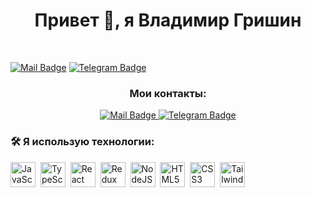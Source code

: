 <div id="header" align="center">
  <h1>Привет 👋, я Владимир Гришин</h1>
</div>

&nbsp;

[![Mail Badge](https://img.shields.io/badge/mail-logo?style=for-the-badge&logo=maildotru&logoColor=%23FF9E00&color=%23005FF9)](mailto:mail@example.com)
[![Telegram Badge](https://img.shields.io/badge/telegram-logo?style=for-the-badge&logo=telegram&logoColor=white&color=26A5E4)](https://t.me/agilerin)

<div id="badges" align="center">
  <h3>Мои контакты:</h3>
  <a href="https://t.me/agilerin">
    <img alt="Mail Badge" src="https://img.shields.io/badge/mail-logo?style=for-the-badge&logo=maildotru&logoColor=%23FF9E00&color=%23005FF9">
  </a>
  <a href="https://t.me/agilerin"> 
    <img alt="Telegram Badge" src="https://img.shields.io/badge/telegram-logo?style=for-the-badge&logo=telegram&logoColor=white&color=26A5E4">
  </a>
</div>


### :hammer_and_wrench: Я использую технологии:
<img src="https://cdn.jsdelivr.net/gh/devicons/devicon@latest/icons/javascript/javascript-original.svg" title="JavaScript" alt="JavaScript" width="40" height="40" />&nbsp;
<img src="https://cdn.jsdelivr.net/gh/devicons/devicon@latest/icons/typescript/typescript-original.svg" title="TypeScript" alt="TypeScript" width="40" height="40" />&nbsp;
<img src="https://cdn.jsdelivr.net/gh/devicons/devicon@latest/icons/react/react-original.svg" title="React" alt="React" width="40" height="40" />&nbsp;
<img src="https://cdn.jsdelivr.net/gh/devicons/devicon@latest/icons/redux/redux-original.svg" title="Redux" alt="Redux" width="40" height="40" />&nbsp;
<img src="https://cdn.jsdelivr.net/gh/devicons/devicon@latest/icons/nodejs/nodejs-original.svg" title="NodeJS" alt="NodeJS" width="40" height="40" />&nbsp;
<img src="https://cdn.jsdelivr.net/gh/devicons/devicon@latest/icons/html5/html5-original.svg" title="HTML5" alt="HTML5" width="40" height="40" />&nbsp;
<img src="https://cdn.jsdelivr.net/gh/devicons/devicon@latest/icons/css3/css3-original.svg" title="CSS3" alt="CSS3" width="40" height="40" />&nbsp;
<img src="https://cdn.jsdelivr.net/gh/devicons/devicon@latest/icons/tailwindcss/tailwindcss-original.svg" title="Tailwind CSS" alt="Tailwind CSS" width="40" height="40" />&nbsp;
